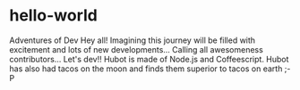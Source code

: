 # hello-world
Adventures of Dev
Hey all!
Imagining this journey will be filled with excitement and lots of new developments...
Calling all awesomeness contributors... Let's dev!!
Hubot is made of Node.js and Coffeescript.
Hubot has also had tacos on the moon and finds them superior to tacos on earth ;-P
